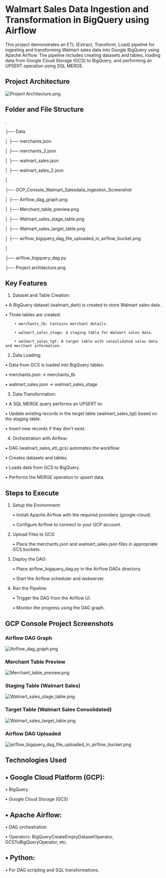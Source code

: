 # Walmart Sales Data Ingestion and Transformation in BigQuery using Airflow

This project demonstrates an ETL (Extract, Transform, Load) pipeline for ingesting and transforming Walmart sales data into Google BigQuery using Apache Airflow. The pipeline includes creating datasets and tables, loading data from Google Cloud Storage (GCS) to BigQuery, and performing an UPSERT operation using SQL MERGE.

## Project Architecture
![Project Architecture.png](https://github.com/Kaushik-Puttaswamy/Walmart-Sales-Data-Ingestion-and-Transformation-in-BigQuery-using-Airflow/blob/main/Project%20architecture.png)

## Folder and File Structure
.

├── Data

│   ├── merchants.json

│   ├── merchants_2.json

│   ├── walmart_sales.json

│   ├── walmart_sales_2.json

│

├── GCP_Console_Walmart_Salesdata_Ingestion_Screenshot

│   ├── Airflow_dag_graph.png

│   ├── Merchant_table_preview.png

│   ├── Walmart_sales_stage_table.png

│   ├── Walmart_sales_target_table.png

│   ├── airflow_bigquery_dag_file_uploaded_in_airflow_bucket.png

│

├── airflow_bigquery_dag.py

├── Project architecture.png

## Key Features

1. Dataset and Table Creation:
	
• A BigQuery dataset (walmart_dwh) is created to store Walmart sales data.
	
• Three tables are created:
	  
		• merchants_tb: Contains merchant details.
	
  		• walmart_sales_stage: A staging table for Walmart sales data.
	
		• walmart_sales_tgt: A target table with consolidated sales data and merchant information.
	
2.	Data Loading:
	
 •	Data from GCS is loaded into BigQuery tables:
	
   •	merchants.json → merchants_tb
	
   •	walmart_sales.json → walmart_sales_stage

3.	Data Transformation:
	
 •	A SQL MERGE query performs an UPSERT to:
	  
   •	Update existing records in the target table (walmart_sales_tgt) based on the staging table.
	
   •	Insert new records if they don’t exist.

4.	Orchestration with Airflow:
	
 •	DAG (walmart_sales_etl_gcs) automates the workflow:
	
   •	Creates datasets and tables.
	
   •	Loads data from GCS to BigQuery.
	
   •	Performs the MERGE operation to upsert data.


## Steps to Execute

1.	Setup the Environment:
	
 	•	Install Apache Airflow with the required providers (google-cloud).
	
 	•	Configure Airflow to connect to your GCP account.
	
 
2.	Upload Files to GCS:
	
 	•	Place the merchants.json and walmart_sales.json files in appropriate GCS buckets.

3.	Deploy the DAG:
	
 	•	Place airflow_bigquery_dag.py in the Airflow DAGs directory.
	
 	•	Start the Airflow scheduler and webserver.

4.	Run the Pipeline:
	
 	•	Trigger the DAG from the Airflow UI.
	
 	•	Monitor the progress using the DAG graph.

## GCP Console Project Screenshots

### Airflow DAG Graph

![Airflow_dag_graph.png](https://github.com/Kaushik-Puttaswamy/Walmart-Sales-Data-Ingestion-and-Transformation-in-BigQuery-using-Airflow/blob/main/GCP_Console_Walmart_Salesdata_Ingestion_Screenshot/Airflow_dag_graph.png)

### Merchant Table Preview

![Merchant_table_preview.png](https://github.com/Kaushik-Puttaswamy/Walmart-Sales-Data-Ingestion-and-Transformation-in-BigQuery-using-Airflow/blob/main/GCP_Console_Walmart_Salesdata_Ingestion_Screenshot/Merchant_table_preview.png)

### Staging Table (Walmart Sales)

![Walmart_sales_stage_table.png](https://github.com/Kaushik-Puttaswamy/Walmart-Sales-Data-Ingestion-and-Transformation-in-BigQuery-using-Airflow/blob/main/GCP_Console_Walmart_Salesdata_Ingestion_Screenshot/Walmart_sales_stage_table.png)

### Target Table (Walmart Sales Consolidated)

![Walmart_sales_target_table.png](https://github.com/Kaushik-Puttaswamy/Walmart-Sales-Data-Ingestion-and-Transformation-in-BigQuery-using-Airflow/blob/main/GCP_Console_Walmart_Salesdata_Ingestion_Screenshot/Walmart_sales_target_table.png)

### Airflow DAG Uploaded

![airflow_bigquery_dag_file_uploaded_in_airflow_bucket.png](https://github.com/Kaushik-Puttaswamy/Walmart-Sales-Data-Ingestion-and-Transformation-in-BigQuery-using-Airflow/blob/main/GCP_Console_Walmart_Salesdata_Ingestion_Screenshot/airflow_bigquery_dag_file_uploaded_in_airflow_bucket.png)

## Technologies Used
	
 ## •	Google Cloud Platform (GCP):
	
 •	BigQuery
	
 •	Google Cloud Storage (GCS)
	
 ## •	Apache Airflow:
	
 •	DAG orchestration
	
 •	Operators: BigQueryCreateEmptyDatasetOperator, GCSToBigQueryOperator, etc.
	
 ## •	Python:
	
 •	For DAG scripting and SQL transformations.
